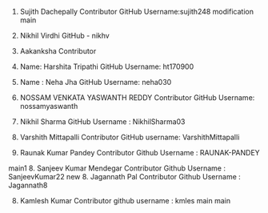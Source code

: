 
1. Sujith Dachepally Contributor
  GitHub Username:sujith248
 modification
 main

2. Nikhil Virdhi 
  GitHub - nikhv 


2. Aakanksha Contributor

3. Name: Harshita Tripathi
   GitHub Username: ht170900
   
4. Name : Neha Jha 
   GitHub Username: neha030   

4. NOSSAM VENKATA YASWANTH REDDY Contributor
   GitHub Username: nossamyaswanth

5. Nikhil Sharma
   GitHub Username : NikhilSharma03
   
6. Varshith Mittapalli Contributor
   GitHub username: VarshithMittapalli

7. Raunak Kumar Pandey Contributor
   Github Username : RAUNAK-PANDEY
   
main1
8. Sanjeev Kumar Mendegar Contributor
   Github Username : SanjeevKumar22
 new
8. Jagannath Pal Contributor
   Github Username : Jagannath8

 8. Kamlesh Kumar Contributor
    github username : kmles
    main
 main
